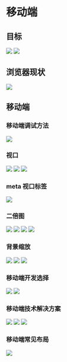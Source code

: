 # 移动端

## 目标

![](20221229161602.png)
![](20221229161637.png)

## 浏览器现状

![](20221229161729.png)

## 移动端

### 移动端调试方法

![](20221229161859.png)

### 视口

![](20221229162049.png)
![](20221229162105.png)
![](20221229162341.png)

### meta 视口标签

![](20221229162458.png)

### 二倍图

![](20221229162920.png)
![](20221229163205.png)
![](20221229163350.png)
![](20221229163446.png)

### 背景缩放

![](20221229164626.png)
![](20221229164920.png)
![](20221229165459.png)

### 移动端开发选择

![](20221229165543.png)
![](20221229165716.png)

### 移动端技术解决方案

![](20221229165758.png)
![](20221229165811.png)
![](20221229170113.png)

### 移动端常见布局

![](20221229170418.png)
